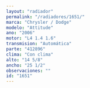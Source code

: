 ```yaml
---
layout: "radiador"
permalink: "/radiadores/1651/"
marca: "Chrysler / Dodge"
modelo: "Attitude"
ano: "2006"
motor: "L4 1.4 1.6"
transmision: "Automática"
parte: "412896"
clima: "Con clima"
alto: "14 5/8"
ancho: "25 1/2"
observaciones: ""
id: "1651"
---
```


